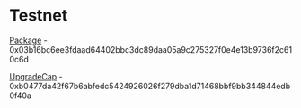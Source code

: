 # Testnet

[Package](https://testnet.suivision.xyz/package/0x03b16bc6ee3fdaad64402bbc3dc89daa05a9c275327f0e4e13b9736f2c610c6d) - 0x03b16bc6ee3fdaad64402bbc3dc89daa05a9c275327f0e4e13b9736f2c610c6d

[UpgradeCap](https://testnet.suivision.xyz/object/0xb0477da42f67b6abfedc5424926026f279dba1d71468bbf9bb344844edb0f40a) - 0xb0477da42f67b6abfedc5424926026f279dba1d71468bbf9bb344844edb0f40a
